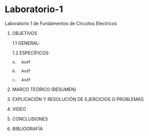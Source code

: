 # Laboratorio-1
Laboratorio 1 de Fundamentos de Circuitos Electricos
1.	OBJETIVOS

	1.1	GENERAL:

	1.2	ESPECÍFICOS:

		a.	Asdf

		b.	Asdf

		c.	Asdf


2.	MARCO TEÓRICO (RESUMEN)

3.	EXPLICACIÓN Y RESOLUCIÓN DE EJERCICIOS O PROBLEMAS


4.	VIDEO

5.	CONCLUSIONES


6.	BIBLIOGRAFÍA
